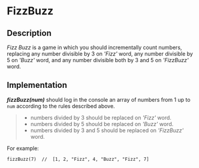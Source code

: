 # FizzBuzz

## Description

_Fizz Buzz_ is a game in which you should incrementally count numbers, replacing any number divisible by 3 on _'Fizz'_ word,
any number divisible by 5 on _'Buzz'_ word, and any number divisible both by 3 and 5 on _'FizzBuzz'_ word. 

## Implementation

**_fizzBuzz(num)_** should log in the console an array of numbers from 1 up to ```num``` according to the rules described above.

>- numbers divided by 3 should be replaced on _'Fizz'_ word.
>- numbers divided by 5 should be replaced on _'Buzz'_ word.
>- numbers divided by 3 and 5 should be replaced on _'FizzBuzz'_ word.


For example:

```
fizzBuzz(7)  //  [1, 2, "Fizz", 4, "Buzz", "Fizz", 7]
```
